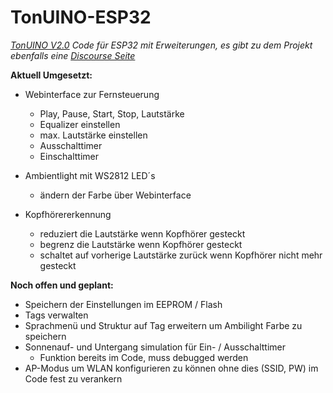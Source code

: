 # TonUINO-ESP32
_[TonUINO V2.0](https://www.voss.earth/tonuino/) Code für ESP32 mit Erweiterungen, es gibt zu dem Projekt ebenfalls eine [Discourse Seite](http://discourse.voss.earth/)_

**Aktuell Umgesetzt:**
  
  - Webinterface zur Fernsteuerung
    - Play, Pause, Start, Stop, Lautstärke
    - Equalizer einstellen
    - max. Lautstärke einstellen
    - Ausschalttimer
    - Einschalttimer
    
  - Ambientlight mit WS2812 LED´s
    - ändern der Farbe über Webinterface
    
  - Kopfhörererkennung
    - reduziert die Lautstärke wenn Kopfhörer gesteckt
    - begrenz die Lautstärke wenn Kopfhörer gesteckt
    - schaltet auf vorherige Lautstärke zurück wenn Kopfhörer nicht mehr gesteckt
    
 **Noch offen und geplant:**
 
  - Speichern der Einstellungen im EEPROM / Flash
  - Tags verwalten
  - Sprachmenü und Struktur auf Tag erweitern um Ambilight Farbe zu speichern
  - Sonnenauf- und Untergang simulation für Ein- / Ausschalttimer
    - Funktion bereits im Code, muss debugged werden
  - AP-Modus um WLAN konfigurieren zu können ohne dies (SSID, PW) im Code fest zu verankern
